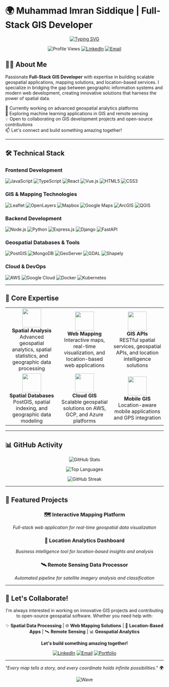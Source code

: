 # 🌍 Muhammad Imran Siddique | Full-Stack GIS Developer

<div align="center">
  
[![Typing SVG](https://readme-typing-svg.herokuapp.com?font=Fira+Code&weight=600&size=28&pause=1000&color=2E8B57&center=true&vCenter=true&width=600&lines=Full-Stack+GIS+Developer;Geospatial+Software+Engineer;Mapping+%26+Location+Intelligence;Open+Source+Enthusiast)](https://git.io/typing-svg)

![Profile Views](https://komarev.com/ghpvc/?username=muimsd&color=brightgreen&style=flat-square)
[![LinkedIn](https://img.shields.io/badge/-LinkedIn-0077B5?style=flat-square&logo=linkedin&logoColor=white)](https://linkedin.com/in/muimsd)
[![Email](https://img.shields.io/badge/-Email-D14836?style=flat-square&logo=gmail&logoColor=white)](mailto:your.email@example.com)

</div>

## 👨‍💻 About Me

Passionate **Full-Stack GIS Developer** with expertise in building scalable geospatial applications, mapping solutions, and location-based services. I specialize in bridging the gap between geographic information systems and modern web development, creating innovative solutions that harness the power of spatial data.

🔭 Currently working on advanced geospatial analytics platforms  
🌱 Exploring machine learning applications in GIS and remote sensing  
💡 Open to collaborating on GIS development projects and open-source contributions  
📫 Let's connect and build something amazing together!

---

## 🛠️ Technical Stack

### **Frontend Development**
![JavaScript](https://img.shields.io/badge/-JavaScript-F7DF1E?style=flat-square&logo=javascript&logoColor=black)
![TypeScript](https://img.shields.io/badge/-TypeScript-3178C6?style=flat-square&logo=typescript&logoColor=white)
![React](https://img.shields.io/badge/-React-61DAFB?style=flat-square&logo=react&logoColor=black)
![Vue.js](https://img.shields.io/badge/-Vue.js-4FC08D?style=flat-square&logo=vue.js&logoColor=white)
![HTML5](https://img.shields.io/badge/-HTML5-E34F26?style=flat-square&logo=html5&logoColor=white)
![CSS3](https://img.shields.io/badge/-CSS3-1572B6?style=flat-square&logo=css3&logoColor=white)

### **GIS & Mapping Technologies**
![Leaflet](https://img.shields.io/badge/-Leaflet-199900?style=flat-square&logo=leaflet&logoColor=white)
![OpenLayers](https://img.shields.io/badge/-OpenLayers-1F6B75?style=flat-square&logo=openlayers&logoColor=white)
![Mapbox](https://img.shields.io/badge/-Mapbox-000000?style=flat-square&logo=mapbox&logoColor=white)
![Google Maps](https://img.shields.io/badge/-Google_Maps-4285F4?style=flat-square&logo=google-maps&logoColor=white)
![ArcGIS](https://img.shields.io/badge/-ArcGIS-2C7AC3?style=flat-square&logo=arcgis&logoColor=white)
![QGIS](https://img.shields.io/badge/-QGIS-589632?style=flat-square&logo=qgis&logoColor=white)

### **Backend Development**
![Node.js](https://img.shields.io/badge/-Node.js-339933?style=flat-square&logo=node.js&logoColor=white)
![Python](https://img.shields.io/badge/-Python-3776AB?style=flat-square&logo=python&logoColor=white)
![Express.js](https://img.shields.io/badge/-Express.js-000000?style=flat-square&logo=express&logoColor=white)
![Django](https://img.shields.io/badge/-Django-092E20?style=flat-square&logo=django&logoColor=white)
![FastAPI](https://img.shields.io/badge/-FastAPI-009688?style=flat-square&logo=fastapi&logoColor=white)

### **Geospatial Databases & Tools**
![PostGIS](https://img.shields.io/badge/-PostGIS-336791?style=flat-square&logo=postgresql&logoColor=white)
![MongoDB](https://img.shields.io/badge/-MongoDB-47A248?style=flat-square&logo=mongodb&logoColor=white)
![GeoServer](https://img.shields.io/badge/-GeoServer-1F4B99?style=flat-square&logoColor=white)
![GDAL](https://img.shields.io/badge/-GDAL-5CAE58?style=flat-square&logoColor=white)
![Shapely](https://img.shields.io/badge/-Shapely-3776AB?style=flat-square&logo=python&logoColor=white)

### **Cloud & DevOps**
![AWS](https://img.shields.io/badge/-AWS-232F3E?style=flat-square&logo=amazon-aws&logoColor=white)
![Google Cloud](https://img.shields.io/badge/-Google_Cloud-4285F4?style=flat-square&logo=google-cloud&logoColor=white)
![Docker](https://img.shields.io/badge/-Docker-2496ED?style=flat-square&logo=docker&logoColor=white)
![Kubernetes](https://img.shields.io/badge/-Kubernetes-326CE5?style=flat-square&logo=kubernetes&logoColor=white)

---

## 🌟 Core Expertise

<table>
  <tr>
    <td align="center" width="33%">
      <img src="https://img.icons8.com/color/96/000000/geography.png" width="60"/>
      <br><strong>Spatial Analysis</strong>
      <br>Advanced geospatial analytics, spatial statistics, and geographic data processing
    </td>
    <td align="center" width="33%">
      <img src="https://img.icons8.com/color/96/000000/web-design.png" width="60"/>
      <br><strong>Web Mapping</strong>
      <br>Interactive maps, real-time visualization, and location-based web applications
    </td>
    <td align="center" width="33%">
      <img src="https://img.icons8.com/color/96/000000/api.png" width="60"/>
      <br><strong>GIS APIs</strong>
      <br>RESTful spatial services, geospatial APIs, and location intelligence solutions
    </td>
  </tr>
  <tr>
    <td align="center" width="33%">
      <img src="https://img.icons8.com/color/96/000000/database.png" width="60"/>
      <br><strong>Spatial Databases</strong>
      <br>PostGIS, spatial indexing, and geographic data modeling
    </td>
    <td align="center" width="33%">
      <img src="https://img.icons8.com/color/96/000000/cloud.png" width="60"/>
      <br><strong>Cloud GIS</strong>
      <br>Scalable geospatial solutions on AWS, GCP, and Azure platforms
    </td>
    <td align="center" width="33%">
      <img src="https://img.icons8.com/color/96/000000/mobile-app.png" width="60"/>
      <br><strong>Mobile GIS</strong>
      <br>Location-aware mobile applications and GPS integration
    </td>
  </tr>
</table>

---

## 📊 GitHub Activity

<div align="center">
  
![GitHub Stats](https://github-readme-stats.vercel.app/api?username=muimsd&show_icons=true&theme=forest&hide_border=true&bg_color=0D1117&title_color=2E8B57&icon_color=2E8B57&text_color=C9D1D9)

![Top Languages](https://github-readme-stats.vercel.app/api/top-langs/?username=muimsd&layout=compact&theme=forest&hide_border=true&bg_color=0D1117&title_color=2E8B57&text_color=C9D1D9)

![GitHub Streak](https://github-readme-streak-stats.herokuapp.com/?user=muimsd&theme=dark&hide_border=true&background=0D1117&stroke=2E8B57&ring=2E8B57&fire=2E8B57&currStreakLabel=2E8B57)

</div>

---

## 🚀 Featured Projects

<div align="center">

### 🗺️ **Interactive Mapping Platform**
*Full-stack web application for real-time geospatial data visualization*

### 📍 **Location Analytics Dashboard**
*Business intelligence tool for location-based insights and analysis*

### 🛰️ **Remote Sensing Data Processor**
*Automated pipeline for satellite imagery analysis and classification*

</div>

---

## 🤝 Let's Collaborate!

<div align="center">

I'm always interested in working on innovative GIS projects and contributing to open-source geospatial software. Whether you need help with:

✨ **Spatial Data Processing** | 🌐 **Web Mapping Solutions** | 📱 **Location-Based Apps** | 🛰️ **Remote Sensing** | 📊 **Geospatial Analytics**

**Let's build something amazing together!**

[![LinkedIn](https://img.shields.io/badge/LinkedIn-Connect-0077B5?style=for-the-badge&logo=linkedin&logoColor=white)](https://linkedin.com/in/muimsd)
[![Email](https://img.shields.io/badge/Email-Contact-D14836?style=for-the-badge&logo=gmail&logoColor=white)](mailto:your.email@example.com)
[![Portfolio](https://img.shields.io/badge/Portfolio-Visit-2E8B57?style=for-the-badge&logo=web&logoColor=white)](https://your-portfolio-url.com)

</div>

---

<div align="center">

*"Every map tells a story, and every coordinate holds infinite possibilities."* 🌍

![Wave](https://raw.githubusercontent.com/mayhemantt/mayhemantt/Update/svg/Bottom.svg)

</div>